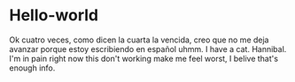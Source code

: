 # Hello-world
Ok cuatro veces, como dicen la cuarta la vencida, creo que no me deja avanzar porque estoy escribiendo en español uhmm.
I have a cat.
Hannibal.
I'm in pain right now this don't working make me feel worst,
I belive that's enough info.
